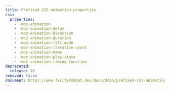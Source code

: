 ```yaml
---
title: Prefixed CSS animation properties
css:
  properties:
    - -moz-animation
    - -moz-animation-delay
    - -moz-animation-direction
    - -moz-animation-duration
    - -moz-animation-fill-mode
    - -moz-animation-iteration-count
    - -moz-animation-name
    - -moz-animation-play-state
    - -moz-animation-timing-function
deprecated:
  release: 16
removed: false
document: https://www.fxsitecompat.dev/docs/2015/prefixed-css-animations-transforms-transitions-support-will-be-removed/
---
```


